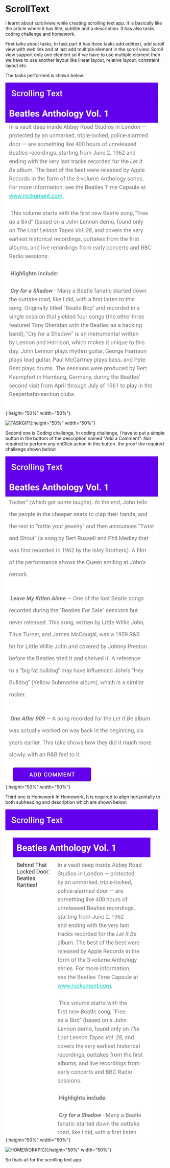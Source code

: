 # ScrollText
I learnt about scrollview while creating scrolling text app.
It is basically like the article where it has title, subtitle and a description.
It has also tasks, coding challenge and homework.

First talks about tasks,
In task part it has three tasks add edittext, add scroll view with web link and at last add multiple element in the scroll view.
Scroll view support only one element so if we have to use multiple element then we have to use another layout like linear layout, relative layout, constraint layout etc.

The tasks performed is shown below:

![TASK!](images/task.jpg){:height="50%" width="50%"}

![TASKGIF!](images/taskvideo.gif){:height="50%" width="50%"}

Second one is Coding challenge,
In coding challenge,
I have to put a simple button in the bottom of the description named "Add a Comment".
Not required to perform any onClick action in this button.
the proof the required challenge shown below:

![CHALLENGE!](images/scrolltext_coding_challenge.jpg){:height="50%" width="50%"}

Third one is Homework
In Homework,
It is required to align horizontally to both subheading and description which are shown below:

![HOMEWORK!](images/scrolltext_homework.jpg){:height="50%" width="50%"}

![HOMEWORKPIC!](images/homework.gif){:height="50%" width="50%"}

So thats all for the scrolling text app.
